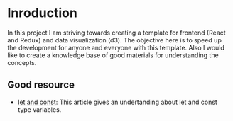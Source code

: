 # Inroduction
In this project I am striving towards creating a template for frontend (React and Redux) and data visualization (d3). The objective here is to speed up the development for anyone and everyone with this template. Also I would like to create a knowledge base of good materials for understanding the concepts.



## Good resource
* [let and const](https://medium.com/@MentallyFriendly/es6-an-idiots-guide-to-let-and-const-70be9691c389): This article gives an undertanding about let and const type variables.
